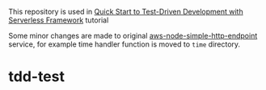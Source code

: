 This repository is used in [Quick Start to Test-Driven Development with Serverless Framework](https://serverless.com/blog/tdd-serverless/) tutorial

Some minor changes are made to original [aws-node-simple-http-endpoint](https://github.com/serverless/examples/tree/master/aws-node-simple-http-endpoint) service, for example time handler function is moved to `time` directory.
# tdd-test
